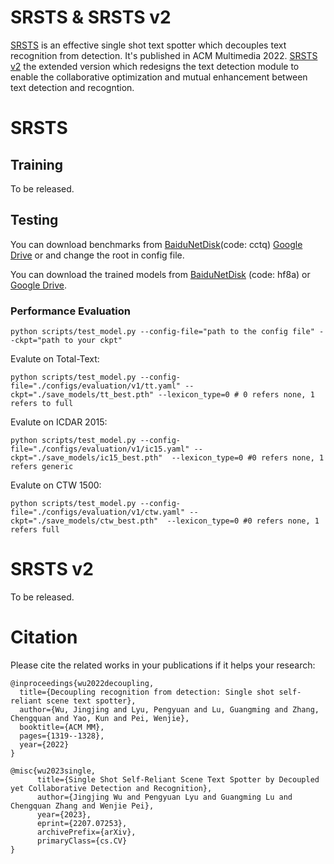 # SRSTS & SRSTS v2
[SRSTS](https://arxiv.org/pdf/2207.07253v2.pdf) is an effective single shot text spotter which decouples text recognition from detection. It's published in ACM Multimedia 2022. [SRSTS v2](https://arxiv.org/pdf/2207.07253.pdf) the extended version which redesigns the text detection module to enable the collaborative optimization and mutual enhancement between text detection and recogntion.

# SRSTS
## Training
To be released.

## Testing
You can download benchmarks from [BaiduNetDisk](https://pan.baidu.com/s/1Mob5nzDREu0eqzbAQZqNcA
)(code: cctq) [Google Drive](https://drive.google.com/drive/folders/1kVLtz_prtEe3hzNC-9kTV5HH9xx67bkp) or and change the root in config file.

You can download the trained models from [BaiduNetDisk](https://pan.baidu.com/s/1Bcf73wCW6VM0cirVCmCzQw) (code: hf8a) or [Google Drive](https://drive.google.com/drive/folders/1mMJwkzM7wxvaGY53HG9uhELtgg7vObdy).
### Performance Evaluation

```
python scripts/test_model.py --config-file="path to the config file" --ckpt="path to your ckpt"
```

Evalute on Total-Text:
```
python scripts/test_model.py --config-file="./configs/evaluation/v1/tt.yaml" --ckpt="./save_models/tt_best.pth" --lexicon_type=0 # 0 refers none, 1 refers to full
```

Evalute on ICDAR 2015:

```
python scripts/test_model.py --config-file="./configs/evaluation/v1/ic15.yaml" --ckpt="./save_models/ic15_best.pth"  --lexicon_type=0 #0 refers none, 1 refers generic
```
Evalute on CTW 1500:

```
python scripts/test_model.py --config-file="./configs/evaluation/v1/ctw.yaml" --ckpt="./save_models/ctw_best.pth"  --lexicon_type=0 #0 refers none, 1 refers full
```

# SRSTS v2
To be released.

# Citation
Please cite the related works in your publications if it helps your research:

```
@inproceedings{wu2022decoupling,
  title={Decoupling recognition from detection: Single shot self-reliant scene text spotter},
  author={Wu, Jingjing and Lyu, Pengyuan and Lu, Guangming and Zhang, Chengquan and Yao, Kun and Pei, Wenjie},
  booktitle={ACM MM},
  pages={1319--1328},
  year={2022}
}
```
```
@misc{wu2023single,
      title={Single Shot Self-Reliant Scene Text Spotter by Decoupled yet Collaborative Detection and Recognition}, 
      author={Jingjing Wu and Pengyuan Lyu and Guangming Lu and Chengquan Zhang and Wenjie Pei},
      year={2023},
      eprint={2207.07253},
      archivePrefix={arXiv},
      primaryClass={cs.CV}
}
```